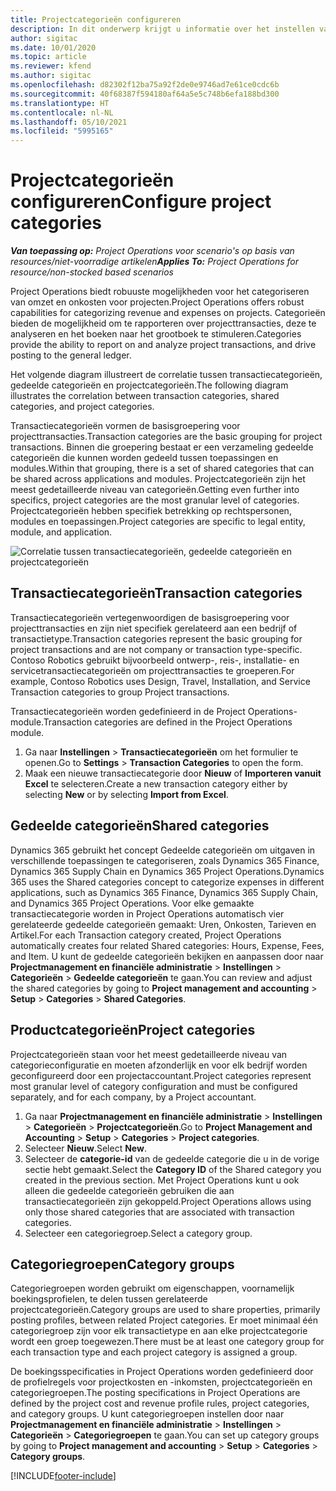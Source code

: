 ```yaml
---
title: Projectcategorieën configureren
description: In dit onderwerp krijgt u informatie over het instellen van projectcategorieën.
author: sigitac
ms.date: 10/01/2020
ms.topic: article
ms.reviewer: kfend
ms.author: sigitac
ms.openlocfilehash: d82302f12ba75a92f2de0e9746ad7e61ce0cdc6b
ms.sourcegitcommit: 40f68387f594180af64a5e5c748b6efa188bd300
ms.translationtype: HT
ms.contentlocale: nl-NL
ms.lasthandoff: 05/10/2021
ms.locfileid: "5995165"
---
```

# <a name="configure-project-categories"></a><span data-ttu-id="dd1c6-103">Projectcategorieën configureren</span><span class="sxs-lookup"><span data-stu-id="dd1c6-103">Configure project categories</span></span>

<span data-ttu-id="dd1c6-104">_**Van toepassing op:** Project Operations voor scenario's op basis van resources/niet-voorradige artikelen_</span><span class="sxs-lookup"><span data-stu-id="dd1c6-104">_**Applies To:** Project Operations for resource/non-stocked based scenarios_</span></span>

<span data-ttu-id="dd1c6-105">Project Operations biedt robuuste mogelijkheden voor het categoriseren van omzet en onkosten voor projecten.</span><span class="sxs-lookup"><span data-stu-id="dd1c6-105">Project Operations offers robust capabilities for categorizing revenue and expenses on projects.</span></span> <span data-ttu-id="dd1c6-106">Categorieën bieden de mogelijkheid om te rapporteren over projecttransacties, deze te analyseren en het boeken naar het grootboek te stimuleren.</span><span class="sxs-lookup"><span data-stu-id="dd1c6-106">Categories provide the ability to report on and analyze project transactions, and drive posting to the general ledger.</span></span>

<span data-ttu-id="dd1c6-107">Het volgende diagram illustreert de correlatie tussen transactiecategorieën, gedeelde categorieën en projectcategorieën.</span><span class="sxs-lookup"><span data-stu-id="dd1c6-107">The following diagram illustrates the correlation between transaction categories, shared categories, and project categories.</span></span> 

<span data-ttu-id="dd1c6-108">Transactiecategorieën vormen de basisgroepering voor projecttransacties.</span><span class="sxs-lookup"><span data-stu-id="dd1c6-108">Transaction categories are the basic grouping for project transactions.</span></span> <span data-ttu-id="dd1c6-109">Binnen die groepering bestaat er een verzameling gedeelde categorieën die kunnen worden gedeeld tussen toepassingen en modules.</span><span class="sxs-lookup"><span data-stu-id="dd1c6-109">Within that grouping, there is a set of shared categories that can be shared across applications and modules.</span></span> <span data-ttu-id="dd1c6-110">Projectcategorieën zijn het meest gedetailleerde niveau van categorieën.</span><span class="sxs-lookup"><span data-stu-id="dd1c6-110">Getting even further into specifics, project categories are the most granular level of categories.</span></span> <span data-ttu-id="dd1c6-111">Projectcategorieën hebben specifiek betrekking op rechtspersonen, modules en toepassingen.</span><span class="sxs-lookup"><span data-stu-id="dd1c6-111">Project categories are specific to legal entity, module, and application.</span></span>

![Correlatie tussen transactiecategorieën, gedeelde categorieën en projectcategorieën](media/project-categories.png)

## <a name="transaction-categories"></a><span data-ttu-id="dd1c6-113">Transactiecategorieën</span><span class="sxs-lookup"><span data-stu-id="dd1c6-113">Transaction categories</span></span>

<span data-ttu-id="dd1c6-114">Transactiecategorieën vertegenwoordigen de basisgroepering voor projecttransacties en zijn niet specifiek gerelateerd aan een bedrijf of transactietype.</span><span class="sxs-lookup"><span data-stu-id="dd1c6-114">Transaction categories represent the basic grouping for project transactions and are not company or transaction type-specific.</span></span> <span data-ttu-id="dd1c6-115">Contoso Robotics gebruikt bijvoorbeeld ontwerp-, reis-, installatie- en servicetransactiecategorieën om projecttransacties te groeperen.</span><span class="sxs-lookup"><span data-stu-id="dd1c6-115">For example, Contoso Robotics uses Design, Travel, Installation, and Service Transaction categories to group Project transactions.</span></span>

<span data-ttu-id="dd1c6-116">Transactiecategorieën worden gedefinieerd in de Project Operations-module.</span><span class="sxs-lookup"><span data-stu-id="dd1c6-116">Transaction categories are defined in the Project Operations module.</span></span> 
1. <span data-ttu-id="dd1c6-117">Ga naar **Instellingen** \> **Transactiecategorieën** om het formulier te openen.</span><span class="sxs-lookup"><span data-stu-id="dd1c6-117">Go to **Settings** \> **Transaction Categories** to open the form.</span></span> 
2. <span data-ttu-id="dd1c6-118">Maak een nieuwe transactiecategorie door **Nieuw** of **Importeren vanuit Excel** te selecteren.</span><span class="sxs-lookup"><span data-stu-id="dd1c6-118">Create a new transaction category either by selecting **New** or by selecting **Import from Excel**.</span></span>

## <a name="shared-categories"></a><span data-ttu-id="dd1c6-119">Gedeelde categorieën</span><span class="sxs-lookup"><span data-stu-id="dd1c6-119">Shared categories</span></span>

<span data-ttu-id="dd1c6-120">Dynamics 365 gebruikt het concept Gedeelde categorieën om uitgaven in verschillende toepassingen te categoriseren, zoals Dynamics 365 Finance, Dynamics 365 Supply Chain en Dynamics 365 Project Operations.</span><span class="sxs-lookup"><span data-stu-id="dd1c6-120">Dynamics 365 uses the Shared categories concept to categorize expenses in different applications, such as Dynamics 365 Finance, Dynamics 365 Supply Chain, and Dynamics 365 Project Operations.</span></span> <span data-ttu-id="dd1c6-121">Voor elke gemaakte transactiecategorie worden in Project Operations automatisch vier gerelateerde gedeelde categorieën gemaakt: Uren, Onkosten, Tarieven en Artikel.</span><span class="sxs-lookup"><span data-stu-id="dd1c6-121">For each Transaction category created, Project Operations automatically creates four related Shared categories: Hours, Expense, Fees, and Item.</span></span> <span data-ttu-id="dd1c6-122">U kunt de gedeelde categorieën bekijken en aanpassen door naar **Projectmanagement en financiële administratie** \> **Instellingen** \> **Categorieën** \> **Gedeelde categorieën** te gaan.</span><span class="sxs-lookup"><span data-stu-id="dd1c6-122">You can review and adjust the shared categories by going to **Project management and accounting** \> **Setup** \> **Categories** \> **Shared Categories**.</span></span>

## <a name="project-categories"></a><span data-ttu-id="dd1c6-123">Productcategorieën</span><span class="sxs-lookup"><span data-stu-id="dd1c6-123">Project categories</span></span>

<span data-ttu-id="dd1c6-124">Projectcategorieën staan voor het meest gedetailleerde niveau van categorieconfiguratie en moeten afzonderlijk en voor elk bedrijf worden geconfigureerd door een projectaccountant.</span><span class="sxs-lookup"><span data-stu-id="dd1c6-124">Project categories represent most granular level of category configuration and must be configured separately, and for each company, by a Project accountant.</span></span>

1. <span data-ttu-id="dd1c6-125">Ga naar **Projectmanagement en financiële administratie** \> **Instellingen** \> **Categorieën** \> **Projectcategorieën**.</span><span class="sxs-lookup"><span data-stu-id="dd1c6-125">Go to **Project Management and Accounting** \> **Setup** \> **Categories** \> **Project categories**.</span></span>
2. <span data-ttu-id="dd1c6-126">Selecteer **Nieuw**.</span><span class="sxs-lookup"><span data-stu-id="dd1c6-126">Select **New**.</span></span>
3. <span data-ttu-id="dd1c6-127">Selecteer de **categorie-id** van de gedeelde categorie die u in de vorige sectie hebt gemaakt.</span><span class="sxs-lookup"><span data-stu-id="dd1c6-127">Select the **Category ID** of the Shared category you created in the previous section.</span></span> <span data-ttu-id="dd1c6-128">Met Project Operations kunt u ook alleen die gedeelde categorieën gebruiken die aan transactiecategorieën zijn gekoppeld.</span><span class="sxs-lookup"><span data-stu-id="dd1c6-128">Project Operations allows using only those shared categories that are associated with transaction categories.</span></span>
4. <span data-ttu-id="dd1c6-129">Selecteer een categoriegroep.</span><span class="sxs-lookup"><span data-stu-id="dd1c6-129">Select a category group.</span></span>

## <a name="category-groups"></a><span data-ttu-id="dd1c6-130">Categoriegroepen</span><span class="sxs-lookup"><span data-stu-id="dd1c6-130">Category groups</span></span>

<span data-ttu-id="dd1c6-131">Categoriegroepen worden gebruikt om eigenschappen, voornamelijk boekingsprofielen, te delen tussen gerelateerde projectcategorieën.</span><span class="sxs-lookup"><span data-stu-id="dd1c6-131">Category groups are used to share properties, primarily posting profiles, between related Project categories.</span></span> <span data-ttu-id="dd1c6-132">Er moet minimaal één categoriegroep zijn voor elk transactietype en aan elke projectcategorie wordt een groep toegewezen.</span><span class="sxs-lookup"><span data-stu-id="dd1c6-132">There must be at least one category group for each transaction type and each project category is assigned a group.</span></span>

<span data-ttu-id="dd1c6-133">De boekingsspecificaties in Project Operations worden gedefinieerd door de profielregels voor projectkosten en -inkomsten, projectcategorieën en categoriegroepen.</span><span class="sxs-lookup"><span data-stu-id="dd1c6-133">The posting specifications in Project Operations are defined by the project cost and revenue profile rules, project categories, and category groups.</span></span> <span data-ttu-id="dd1c6-134">U kunt categoriegroepen instellen door naar **Projectmanagement en financiële administratie** \> **Instellingen** \> **Categorieën** \> **Categoriegroepen** te gaan.</span><span class="sxs-lookup"><span data-stu-id="dd1c6-134">You can set up category groups by going to **Project management and accounting** \> **Setup** \> **Categories** \> **Category groups**.</span></span>


[!INCLUDE[footer-include](../includes/footer-banner.md)]